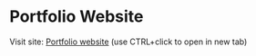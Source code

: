 # Portfolio Website

Visit site: 
 <a href="https://danogo.github.io/MyWebsite/" target="_blank">Portfolio website</a> (use CTRL+click to open in new tab)